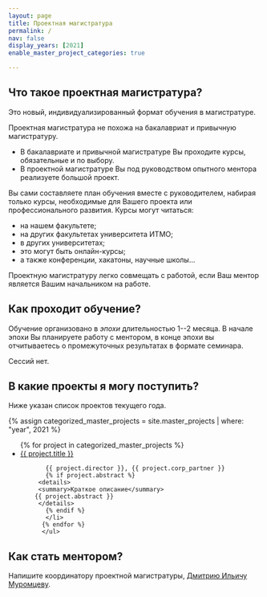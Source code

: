 ```yaml
---
layout: page
title: Проектная магистратура
permalink: /
nav: false
display_years: [2021]
enable_master_project_categories: true

---
```



## Что такое проектная магистратура?

Это новый, индивидуализированный формат обучения в магистратуре. 

Проектная магистратура не похожа на бакалавриат и привычную магистратуру. 

- В бакалавриате и привычной магистратуре Вы проходите курсы, обязательные и по выбору.
- В проектной магистратуре Вы под руководством опытного ментора реализуете большой проект. 

Вы сами составляете план обучения вместе с руководителем, набирая только курсы,
необходимые для Вашего проекта или профессионального развития. Курсы могут
читаться:

- на нашем факультете;
- на других факультетах университета ИТМО;
- в других университетах;
- это могут быть онлайн-курсы;
- а также конференции, хакатоны, научные школы...

Проектную магистратуру легко совмещать с работой, если Ваш ментор является Вашим начальником на работе.


## Как проходит обучение?


Обучение организовано в *эпохи* длительностью 1--2 месяца. В начале эпохи Вы
планируете работу с ментором, в конце эпохи вы отчитываетесь о промежуточных
результатах в формате семинара.

Сессий нет. 

## В какие проекты я могу поступить?

Ниже указан список проектов текущего года.

<div class="projects">
      {% assign categorized_master_projects = site.master_projects | where: "year", 2021 %}
        <ul>
          {% for project in categorized_master_projects %}
           <li> <a href="
           {% if project.external_url %}
           {{ project.external_url }}
           {% else %}
           {{ project.url }}
           {% endif %}
           "> {{ project.title }} </a> <br/>
           
           {{ project.director }}, {{ project.corp_partner }} 
           {% if project.abstract %}
         <details>
         <summary>Краткое описание</summary>
        {{ project.abstract }} 
         </details>
           {% endif %}
           </li>
          {% endfor %}
          </ul>


</div>


## Как стать ментором?

Напишите координатору проектной магистратуры, [Дмитрию Ильичу Муромцеву]({{site.url}}/staff_members/mouromtsev).
